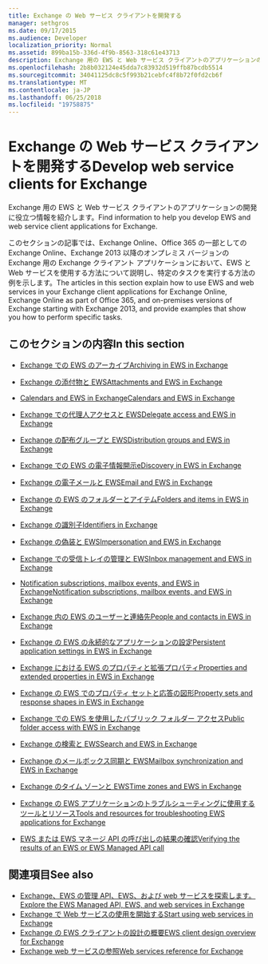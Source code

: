 ```yaml
---
title: Exchange の Web サービス クライアントを開発する
manager: sethgros
ms.date: 09/17/2015
ms.audience: Developer
localization_priority: Normal
ms.assetid: 899ba15b-336d-4f9b-8563-318c61e43713
description: Exchange 用の EWS と Web サービス クライアントのアプリケーションの開発に役立つ情報を紹介します。
ms.openlocfilehash: 2b8b032124e45dda7c83932d519ffb87bcdb5514
ms.sourcegitcommit: 34041125dc8c5f993b21cebfc4f8b72f0fd2cb6f
ms.translationtype: MT
ms.contentlocale: ja-JP
ms.lasthandoff: 06/25/2018
ms.locfileid: "19758875"
---
```

# <a name="develop-web-service-clients-for-exchange"></a><span data-ttu-id="51b57-103">Exchange の Web サービス クライアントを開発する</span><span class="sxs-lookup"><span data-stu-id="51b57-103">Develop web service clients for Exchange</span></span>

<span data-ttu-id="51b57-104">Exchange 用の EWS と Web サービス クライアントのアプリケーションの開発に役立つ情報を紹介します。</span><span class="sxs-lookup"><span data-stu-id="51b57-104">Find information to help you develop EWS and web service client applications for Exchange.</span></span>
  
<span data-ttu-id="51b57-105">このセクションの記事では、Exchange Online、Office 365 の一部としての Exchange Online、Exchange 2013 以降のオンプレミス バージョンの Exchange 用の Exchange クライアント アプリケーションにおいて、EWS と Web サービスを使用する方法について説明し、特定のタスクを実行する方法の例を示します。</span><span class="sxs-lookup"><span data-stu-id="51b57-105">The articles in this section explain how to use EWS and web services in your Exchange client applications for Exchange Online, Exchange Online as part of Office 365, and on-premises versions of Exchange starting with Exchange 2013, and provide examples that show you how to perform specific tasks.</span></span> 
  
## <a name="in-this-section"></a><span data-ttu-id="51b57-106">このセクションの内容</span><span class="sxs-lookup"><span data-stu-id="51b57-106">In this section</span></span>

- [<span data-ttu-id="51b57-107">Exchange での EWS のアーカイブ</span><span class="sxs-lookup"><span data-stu-id="51b57-107">Archiving in EWS in Exchange</span></span>](archiving-in-ews-in-exchange.md)
    
- [<span data-ttu-id="51b57-108">Exchange の添付物と EWS</span><span class="sxs-lookup"><span data-stu-id="51b57-108">Attachments and EWS in Exchange</span></span>](attachments-and-ews-in-exchange.md)
    
- [<span data-ttu-id="51b57-109">Calendars and EWS in Exchange</span><span class="sxs-lookup"><span data-stu-id="51b57-109">Calendars and EWS in Exchange</span></span>](calendars-and-ews-in-exchange.md)
    
- [<span data-ttu-id="51b57-110">Exchange での代理人アクセスと EWS</span><span class="sxs-lookup"><span data-stu-id="51b57-110">Delegate access and EWS in Exchange</span></span>](delegate-access-and-ews-in-exchange.md)
    
- [<span data-ttu-id="51b57-111">Exchange の配布グループと EWS</span><span class="sxs-lookup"><span data-stu-id="51b57-111">Distribution groups and EWS in Exchange</span></span>](distribution-groups-and-ews-in-exchange.md)
    
- [<span data-ttu-id="51b57-112">Exchange での EWS の電子情報開示</span><span class="sxs-lookup"><span data-stu-id="51b57-112">eDiscovery in EWS in Exchange</span></span>](ediscovery-in-ews-in-exchange.md)
    
- [<span data-ttu-id="51b57-113">Exchange の電子メールと EWS</span><span class="sxs-lookup"><span data-stu-id="51b57-113">Email and EWS in Exchange</span></span>](email-and-ews-in-exchange.md)
    
- [<span data-ttu-id="51b57-114">Exchange の EWS のフォルダーとアイテム</span><span class="sxs-lookup"><span data-stu-id="51b57-114">Folders and items in EWS in Exchange</span></span>](folders-and-items-in-ews-in-exchange.md)
    
- [<span data-ttu-id="51b57-115">Exchange の識別子</span><span class="sxs-lookup"><span data-stu-id="51b57-115">Identifiers in Exchange</span></span>](ews-identifiers-in-exchange.md)
    
- [<span data-ttu-id="51b57-116">Exchange の偽装と EWS</span><span class="sxs-lookup"><span data-stu-id="51b57-116">Impersonation and EWS in Exchange</span></span>](impersonation-and-ews-in-exchange.md)
    
- [<span data-ttu-id="51b57-117">Exchange での受信トレイの管理と EWS</span><span class="sxs-lookup"><span data-stu-id="51b57-117">Inbox management and EWS in Exchange</span></span>](inbox-management-and-ews-in-exchange.md)
    
- [<span data-ttu-id="51b57-118">Notification subscriptions, mailbox events, and EWS in Exchange</span><span class="sxs-lookup"><span data-stu-id="51b57-118">Notification subscriptions, mailbox events, and EWS in Exchange</span></span>](notification-subscriptions-mailbox-events-and-ews-in-exchange.md)
    
- [<span data-ttu-id="51b57-119">Exchange 内の EWS のユーザーと連絡先</span><span class="sxs-lookup"><span data-stu-id="51b57-119">People and contacts in EWS in Exchange</span></span>](people-and-contacts-in-ews-in-exchange.md)
    
- [<span data-ttu-id="51b57-120">Exchange の EWS の永続的なアプリケーションの設定</span><span class="sxs-lookup"><span data-stu-id="51b57-120">Persistent application settings in EWS in Exchange</span></span>](persistent-application-settings-in-ews-in-exchange.md)
    
- [<span data-ttu-id="51b57-121">Exchange における EWS のプロパティと拡張プロパティ</span><span class="sxs-lookup"><span data-stu-id="51b57-121">Properties and extended properties in EWS in Exchange</span></span>](properties-and-extended-properties-in-ews-in-exchange.md)
    
- [<span data-ttu-id="51b57-122">Exchange の EWS でのプロパティ セットと応答の図形</span><span class="sxs-lookup"><span data-stu-id="51b57-122">Property sets and response shapes in EWS in Exchange</span></span>](property-sets-and-response-shapes-in-ews-in-exchange.md)
    
- [<span data-ttu-id="51b57-123">Exchange での EWS を使用したパブリック フォルダー アクセス</span><span class="sxs-lookup"><span data-stu-id="51b57-123">Public folder access with EWS in Exchange</span></span>](public-folder-access-with-ews-in-exchange.md)
    
- [<span data-ttu-id="51b57-124">Exchange の検索と EWS</span><span class="sxs-lookup"><span data-stu-id="51b57-124">Search and EWS in Exchange</span></span>](search-and-ews-in-exchange.md)
    
- [<span data-ttu-id="51b57-125">Exchange のメールボックス同期と EWS</span><span class="sxs-lookup"><span data-stu-id="51b57-125">Mailbox synchronization and EWS in Exchange</span></span>](mailbox-synchronization-and-ews-in-exchange.md)
    
- [<span data-ttu-id="51b57-126">Exchange のタイム ゾーンと EWS</span><span class="sxs-lookup"><span data-stu-id="51b57-126">Time zones and EWS in Exchange</span></span>](time-zones-and-ews-in-exchange.md)
    
- [<span data-ttu-id="51b57-127">Exchange の EWS アプリケーションのトラブルシューティングに使用するツールとリソース</span><span class="sxs-lookup"><span data-stu-id="51b57-127">Tools and resources for troubleshooting EWS applications for Exchange</span></span>](tools-and-resources-for-troubleshooting-ews-applications-for-exchange.md)
    
- [<span data-ttu-id="51b57-128">EWS または EWS マネージ API の呼び出しの結果の確認</span><span class="sxs-lookup"><span data-stu-id="51b57-128">Verifying the results of an EWS or EWS Managed API call</span></span>](verifying-the-results-of-an-ews-or-ews-managed-api-call.md)
    
## <a name="see-also"></a><span data-ttu-id="51b57-129">関連項目</span><span class="sxs-lookup"><span data-stu-id="51b57-129">See also</span></span>

- [<span data-ttu-id="51b57-130">Exchange、EWS の管理 API、EWS、および web サービスを探索します。</span><span class="sxs-lookup"><span data-stu-id="51b57-130">Explore the EWS Managed API, EWS, and web services in Exchange</span></span>](explore-the-ews-managed-api-ews-and-web-services-in-exchange.md)     
- [<span data-ttu-id="51b57-131">Exchange で Web サービスの使用を開始する</span><span class="sxs-lookup"><span data-stu-id="51b57-131">Start using web services in Exchange</span></span>](start-using-web-services-in-exchange.md)  
- [<span data-ttu-id="51b57-132">Exchange の EWS クライアントの設計の概要</span><span class="sxs-lookup"><span data-stu-id="51b57-132">EWS client design overview for Exchange</span></span>](ews-client-design-overview-for-exchange.md)  
- [<span data-ttu-id="51b57-133">Exchange web サービスの参照</span><span class="sxs-lookup"><span data-stu-id="51b57-133">Web services reference for Exchange</span></span>](../web-service-reference/web-services-reference-for-exchange.md)
    

